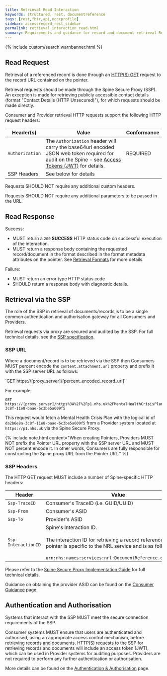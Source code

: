 ```yaml
---
title: Retrieval Read Interaction
keywords: structured, rest, documentreference
tags: [rest,fhir,api,noccprofile]
sidebar: accessrecord_rest_sidebar
permalink: retrieval_interaction_read.html
summary: Requirements and guidance for record and document retrieval Read Interaction. 
---
```


{% include custom/search.warnbanner.html %}

## Read Request

Retrieval of a referenced record is done through an [HTTP(S) GET](https://www.w3.org/Protocols/rfc2616/rfc2616-sec9.html#sec9.3) request to the record URL contained on the pointer.

Retrieval requests should be made through the Spine Secure Proxy (SSP). An exception is made for retrieving publicly accessible contact details (format "Contact Details (HTTP Unsecured)"), for which requests should be made directly.

Consumer and Provider retrieval HTTP requests support the following HTTP request headers:

| Header(s)               | Value |Conformance |
|----------------------|-------|-------|
| `Authorization`      | The `Authorization` header will carry the base64url encoded JSON web token required for audit on the Spine - see [Access Tokens (JWT)](integration_access_tokens_JWT.html) for details. | REQUIRED |
| SSP Headers          | See below for details |  |

Requests SHOULD NOT require any additional custom headers.

Requests SHOULD NOT require any additional parameters to be passed in the URL.

## Read Response

Success:

- MUST return a `200` **SUCCESS** HTTP status code on successful execution of the interaction.
- MUST return a response body containing the requested record/document in the format described in the format metadata attributes on the pointer. See [Retrieval Formats](retrieval_formats.html) for more details.

Failure: 
- MUST return an error type HTTP status code
- SHOULD return a response body with diagnostic details.

## Retrieval via the SSP

The role of the SSP in retrieval of documents/records is to be a single common authentication and authorisation gateway for all Consumers and Providers.

Retrieval requests via proxy are secured and audited by the SSP. For full technical details, see the [SSP specification](https://developer.nhs.uk/apis/spine-core-1-0/ssp_overview.html).

### SSP URL
  
Where a document/record is to be retrieved via the SSP then Consumers MUST percent encode the `content.attachment.url` property and prefix it with the SSP server URL as follows:

<div markdown="span" class="alert alert-success" role="alert">
`GET https://[proxy_server]/[percent_encoded_record_url]`
</div>

For example:

<div class="language-http highlighter-rouge">
<pre class="highlight">
<code><span class="err">GET https://[proxy_server]/https%3A%2F%2Fp1.nhs.uk%2FMentalHealthCrisisPlans%2Fda2b6e8a-3c8f-11e8-baae-6c3be5a609f5
</span></code></pre>
</div>

This request would fetch a Mental Health Crisis Plan with the logical id of `da2b6e8a-3c8f-11e8-baae-6c3be5a609f5` from a Provider system located at `https://p1.nhs.uk` via the Spine Secure Proxy.

{% include note.html content="When creating Pointers, Providers MUST NOT prefix the Pointer URL property with the SSP server URL and MUST NOT percent encode it. In other words, Consumers are fully responsible for constructing the Spine proxy URL from the Pointer URL." %}

### SSP Headers

The HTTP GET request MUST include a number of Spine-specific HTTP headers:

|Header|Value|
|------------------|---------------------------|
|`Ssp-TraceID`|Consumer's TraceID (i.e. GUID/UUID)|
|`Ssp-From`|Consumer's ASID|
|`Ssp-To`|Provider's ASID|
|`Ssp-InteractionID`|Spine's Interaction ID.<br><br>The interaction ID for retrieving a record referenced in an NRL pointer is specific to the NRL service and is as follows:<br><br>`urn:nhs:names:services:nrl:DocumentReference.content.read`|

Please refer to the [Spine Secure Proxy Implementation Guide](https://developer.nhs.uk/apis/spine-core-1-0/ssp_overview.html) for full technical details.

Guidance on obtaining the provider ASID can be found on the [Consumer Guidance](retrieval_consumer_guidance.html#interaction-id) page.

## Authentication and Authorisation

Systems that interact with the SSP MUST meet the secure connection requirements of the SSP.

Consumer systems MUST ensure that users are authenticated and authorised, using an appropriate access control mechanism, before retrieving records and documents. HTTP(S) requests to the SSP for retrieving records and documents will include an access token (JWT), which can be used in Provider systems for auditing purposes. Providers are not required to perform any further authentication or authorisation.

More details can be found on the [Authentication &amp; Authorisation](integration_authentication_authorisation.html) page.
